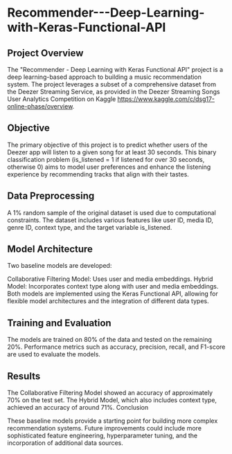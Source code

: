 # Recommender---Deep-Learning-with-Keras-Functional-API

## Project Overview

The "Recommender - Deep Learning with Keras Functional API" project is a deep learning-based approach to building a music recommendation system. The project leverages a subset of a comprehensive dataset from the Deezer Streaming Service, as provided in the Deezer Streaming Songs User Analytics Competition on Kaggle https://www.kaggle.com/c/dsg17-online-phase/overview.

## Objective
The primary objective of this project is to predict whether users of the Deezer app will listen to a given song for at least 30 seconds. This binary classification problem (is_listened = 1 if listened for over 30 seconds, otherwise 0) aims to model user preferences and enhance the listening experience by recommending tracks that align with their tastes.


## Data Preprocessing

A 1% random sample of the original dataset is used due to computational constraints. The dataset includes various features like user ID, media ID, genre ID, context type, and the target variable is_listened.

## Model Architecture

Two baseline models are developed:

Collaborative Filtering Model: Uses user and media embeddings.
Hybrid Model: Incorporates context type along with user and media embeddings.
Both models are implemented using the Keras Functional API, allowing for flexible model architectures and the integration of different data types.

## Training and Evaluation

The models are trained on 80% of the data and tested on the remaining 20%. Performance metrics such as accuracy, precision, recall, and F1-score are used to evaluate the models.

## Results

The Collaborative Filtering Model showed an accuracy of approximately 70% on the test set.
The Hybrid Model, which also includes context type, achieved an accuracy of around 71%.
Conclusion

These baseline models provide a starting point for building more complex recommendation systems. Future improvements could include more sophisticated feature engineering, hyperparameter tuning, and the incorporation of additional data sources.
